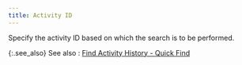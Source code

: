 ```yaml
---
title: Activity ID
---
```



Specify the activity ID based on which the search is to be performed.


{:.see_also}
See also
: [Find  Activity History - Quick Find](JavaScript:RelatedTopics1.Click())<!--Metadata type="DesignerControl" startspan
<object CLASSID="clsid:ADB880A6-D8FF-11CF-9377-00AA003B7A11"
	ID=RelatedTopics1
	TYPE="application/x-oleobject">
</object>-->

<object classid="clsid:ADB880A6-D8FF-11CF-9377-00AA003B7A11" id="RelatedTopics1" type="application/x-oleobject"> 
 <param name="Command" value="Related Topics">
<param name="Window" value="Second">
<param name="Item1" value="Find 
 Activity History - Quick Find;{{site.crm_chm}}/standard-crm/bam/activity/find-function/find-activity-history/find_activity_history_quick_find.html">
</object><!--Metadata type="DesignerControl" endspan-->
